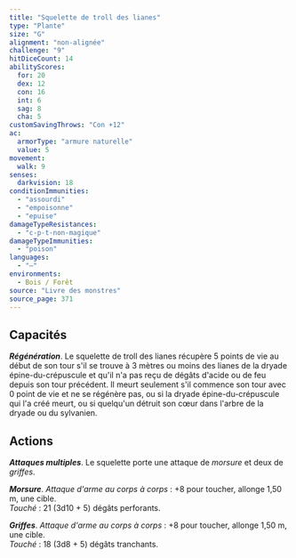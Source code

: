 ```yaml
---
title: "Squelette de troll des lianes"
type: "Plante"
size: "G"
alignment: "non-alignée"
challenge: "9"
hitDiceCount: 14
abilityScores:
  for: 20
  dex: 12
  con: 16
  int: 6
  sag: 8
  cha: 5
customSavingThrows: "Con +12"
ac:
  armorType: "armure naturelle"
  value: 5
movement:
  walk: 9
senses:
  darkvision: 18
conditionImmunities:
  - "assourdi"
  - "empoisonne"
  - "epuise"
damageTypeResistances:
  - "c-p-t-non-magique"
damageTypeImmunities:
  - "poison"
languages:
  - "—"
environments:
  - Bois / Forêt
source: "Livre des monstres"
source_page: 371
---
```

## Capacités
_**Régénération**_. Le squelette de troll des lianes récupère 5 points de vie au début de son tour s'il se trouve à 3 mètres ou moins des lianes de la dryade épine-du-crépuscule et qu'il n'a pas reçu de dégâts d'acide ou de feu depuis son tour précédent. Il meurt seulement s'il commence son tour avec 0 point de vie et ne se régénère pas, ou si la dryade épine-du-crépuscule qui l'a créé meurt, ou si quelqu'un détruit son cœur dans l'arbre de la dryade ou du sylvanien.

## Actions
_**Attaques multiples**_. Le squelette porte une attaque de _morsure_ et deux de _griffes_.

_**Morsure**_. _Attaque d'arme au corps à corps_ : +8 pour toucher, allonge 1,50 m, une cible.  
_Touché_ : 21 (3d10 + 5) dégâts perforants.

_**Griffes**_. _Attaque d'arme au corps à corps_ : +8 pour toucher, allonge 1,50 m, une cible.  
_Touché_ : 18 (3d8 + 5) dégâts tranchants.
